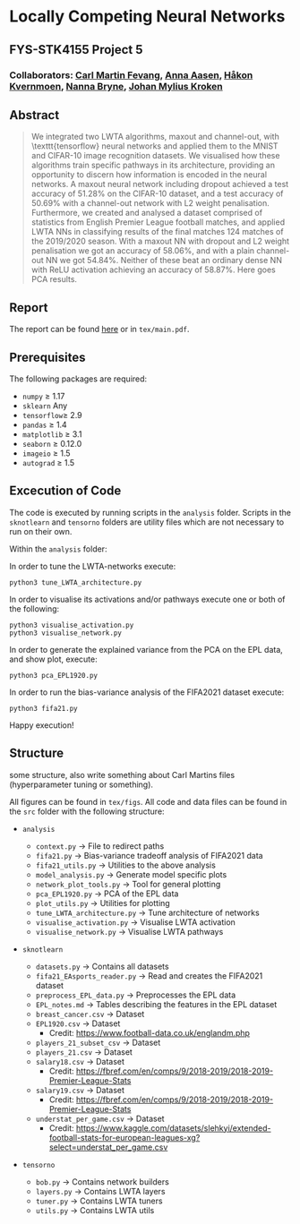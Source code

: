 # Locally Competing Neural Networks
## FYS-STK4155 Project 5 
### Collaborators: [Carl Martin Fevang](https://github.com/carlmfe), [Anna Aasen](https://github.com/Annaaasen), [Håkon Kvernmoen](https://github.com/hkve), [Nanna Bryne](https://github.com/nannabryne), [Johan Mylius Kroken](https://github.com/johanmkr)

## Abstract
> We integrated two LWTA algorithms, maxout and channel-out, with \texttt{tensorflow} neural networks and applied them to the MNIST and CIFAR-10 image recognition datasets. We visualised how these algorithms train specific pathways in its architecture, providing an opportunity to discern how information is encoded in the neural networks. A maxout neural network including dropout achieved a test accuracy of 51.28\% on the CIFAR-10 dataset, and a test accuracy of 50.69\% with a channel-out network with L2 weight penalisation. 
>Furthermore, we created and analysed a dataset comprised of statistics from English Premier League football matches, and applied LWTA NNs in classifying results of the final matches 124 matches of the 2019/2020 season. With a maxout NN with dropout and L2 weight penalisation we got an accuracy of 58.06\%, and with a plain channel-out NN we got 54.84\%. Neither of these beat an ordinary dense NN with ReLU activation achieving an accuracy of 58.87\%. Here goes PCA results.

## Report
The report can be found [here](tex/main.pdf) or in `tex/main.pdf`. 
## Prerequisites
The following packages are required:

* `numpy` $\geq$ 1.17
* `sklearn` Any
* `tensorflow`$\geq$ 2.9
* `pandas` $\geq$ 1.4
* `matplotlib` $\geq$ 3.1 
* `seaborn` $\geq$ 0.12.0
* `imageio` $\geq$ 1.5
* `autograd` $\geq$ 1.5

## Excecution of Code
The code is executed by running scripts in the `analysis` folder. Scripts in the `sknotlearn` and `tensorno` folders are utility files which are not necessary to run on their own. 

Within the `analysis` folder:

In order to tune the LWTA-networks execute:

    python3 tune_LWTA_architecture.py

In order to visualise its activations and/or pathways execute one or both of the following:

    python3 visualise_activation.py
    python3 visualise_network.py

In order to generate the explained variance from the PCA on the EPL data, and show plot, execute:

    python3 pca_EPL1920.py

In order to run the bias-variance analysis of the FIFA2021 dataset execute:

    python3 fifa21.py

Happy execution!

## Structure
some structure, also write something about Carl Martins files (hyperparameter tuning or something).

All figures can be found in `tex/figs`. All code and data files can be found in the `src` folder with the following structure:

* `analysis`
    * `context.py` $\to$ File to redirect paths
    * `fifa21.py` $\to$ Bias-variance tradeoff analysis of FIFA2021 data
    * `fifa21_utils.py` $\to$ Utilities to the above analysis
    * `model_analysis.py` $\to$ Generate model specific plots
    * `network_plot_tools.py` $\to$ Tool for general plotting
    * `pca_EPL1920.py` $\to$ PCA of the EPL data
    * `plot_utils.py` $\to$ Utilities for plotting
    * `tune_LWTA_architecture.py` $\to$ Tune architecture of networks
    * `visualise_activation.py` $\to$ Visualise LWTA activation
    * `visualise_network.py` $\to$ Visualise LWTA pathways

* `sknotlearn`
    * `datasets.py` $\to$ Contains all datasets
    * `fifa21_EAsports_reader.py` $\to$ Read and creates the FIFA2021 dataset
    * `preprocess_EPL_data.py` $\to$ Preprocesses the EPL data
    * `EPL_notes.md` $\to$ Tables describing the features in the EPL dataset
    * `breast_cancer.csv` $\to$ Dataset
    * `EPL1920.csv` $\to$ Dataset
        - Credit: https://www.football-data.co.uk/englandm.php
    * `players_21_subset_csv` $\to$ Dataset
    * `players_21.csv` $\to$ Dataset
    * `salary18.csv` $\to$ Dataset 
        - Credit: https://fbref.com/en/comps/9/2018-2019/2018-2019-Premier-League-Stats
    * `salary19.csv` $\to$ Dataset 
        - Credit: https://fbref.com/en/comps/9/2018-2019/2018-2019-Premier-League-Stats
    * `understat_per_game.csv` $\to$ Dataset
        - Credit: https://www.kaggle.com/datasets/slehkyi/extended-football-stats-for-european-leagues-xg?select=understat_per_game.csv
    
* `tensorno`
    * `bob.py` $\to$ Contains network builders
    * `layers.py` $\to$ Contains LWTA layers
    * `tuner.py` $\to$ Contains LWTA tuners
    * `utils.py` $\to$ Contains LWTA utils





